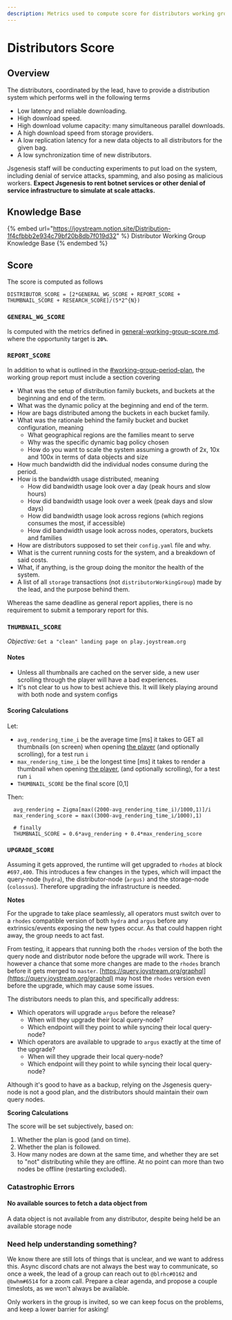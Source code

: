 ```yaml
---
description: Metrics used to compute score for distributors working group.
---
```


# Distributors Score

## Overview

The distributors, coordinated by the lead, have to provide a distribution system which performs well in the following terms

* Low latency and reliable downloading.
* High download speed.
* High download volume capacity: many simultaneous parallel downloads.
* A high download speed from storage providers.
* A low replication latency for a new data objects to all distributors for the given bag.
* A low synchronization time of new distributors.

Jsgenesis staff will be conducting experiments to put load on the system, including denial of service attacks, spamming, and also posing as malicious workers. **Expect Jsgenesis to rent botnet services or other denial of service infrastructure to simulate at scale attacks.**

## Knowledge Base

{% embed url="https://joystream.notion.site/Distribution-1f4cfbbb2e934c79bf20b8db7f019d32" %}
Distributor Working Group Knowledge Base
{% endembed %}



## Score

The score is computed as follows

```
DISTRIBUTOR_SCORE = [2*GENERAL_WG_SCORE + REPORT_SCORE + THUMBNAIL_SCORE + RESEARCH_SCORE]/(5*2^{N})

```

### `GENERAL_WG_SCORE`

Is computed with the metrics defined in [general-working-group-score.md](general-working-group-score.md "mention"). where the opportunity target is **`20%`**.

### `REPORT_SCORE`

In addition to what is outlined in the [#working-group-period-plan](general-working-group-score.md#working-group-period-plan "mention"), the working group report must include a section covering

* What was the setup of distribution family buckets, and buckets at the beginning and end of the term.
* What was the dynamic policy at the beginning and end of the term.
* How are bags distributed among the buckets in each bucket family.
* What was the rationale behind the family bucket and bucket configuration, meaning
  * What geographical regions are the families meant to serve
  * Why was the specific dynamic bag policy chosen
  * How do you want to scale the system assuming a growth of 2x, 10x and 100x in terms of data objects and size
* How much bandwidth did the individual nodes consume during the period.
* How is the bandwidth usage distributed, meaning
  * How did bandwidth usage look over a day (peak hours and slow hours)
  * How did bandwidth usage look over a week (peak days and slow days)
  * How did bandwidth usage look across regions (which regions consumes the most, if accessible)
  * How did bandwidth usage look across nodes, operators, buckets and families
* How are distributors supposed to set their `config.yaml` file and why.
* What is the current running costs for the system, and a breakdown of said costs.
* What, if anything, is the group doing the monitor the health of the system.
* A list of all `storage` transactions (not `distributorWorkingGroup`) made by the lead, and the purpose behind them.

Whereas the same deadline as general report applies, there is no requirement to submit a temporary report for this.

### `THUMBNAIL_SCORE`

_Objective:_ `Get a "clean" landing page on play.joystream.org`

#### Notes

* Unless all thumbnails are cached on the server side, a new user scrolling through the player will have a bad experiences.
* It's not clear to us how to best achieve this. It will likely playing around with both node and system configs

#### Scoring Calculations

Let:

* `avg_rendering_time_i` be the average time \[ms] it takes to GET all thumbnails (on screen) when opening [the player](play.joystream.org) (and optionally scrolling), for a test run `i`
* `max_rendering_time_i` be the longest time \[ms] it takes to render a thumbnail when opening [the player](play.joystream.org), (and optionally scrolling), for a test run `i`
* `THUMBNAIL_SCORE` be the final score \[0,1]

Then:

```
  avg_rendering = Zigma[max((2000-avg_rendering_time_i)/1000,1)]/i
  max_rendering_score = max((3000-avg_rendering_time_i/1000),1)

  # finally
  THUMBNAIL_SCORE = 0.6*avg_rendering + 0.4*max_rendering_score
```

### `UPGRADE_SCORE`

Assuming it gets approved, the runtime will get upgraded to `rhodes` at block `#697,400`. This introduces a few changes in the types, which will impact the query-node (`hydra`), the distributor-node (`argus)` and the storage-node (`colossus`). Therefore upgrading the infrastructure is needed.

**Notes**

For the upgrade to take place seamlessly, all operators must switch over to a `rhodes` compatible version of both `hydra` and `argus` before any extrinsics/events exposing the new types occur. As that could happen right away, the group needs to act fast.

From testing, it appears that running both the `rhodes` version of the both the query node and distributor node before the upgrade will work. There is however a chance that some more changes are made to the `rhodes` branch before it gets merged to `master`. [https://query.joystream.org/graphql](https://query.joystream.org/graphql) may host the `rhodes` version even before the upgrade, which may cause some issues.

The distributors needs to plan this, and specifically address:

* Which operators will upgrade `argus` before the release?&#x20;
  * When will they upgrade their local query-node?
  * Which endpoint will they point to while syncing their local query-node?
* Which operators are available to upgrade to `argus` exactly at the time of the upgrade?
  * When will they upgrade their local query-node?
  * Which endpoint will they point to while syncing their local query-node?

Although it's good to have as a backup, relying on the Jsgenesis query-node is not a good plan, and the distributors should maintain their own query nodes.

**Scoring Calculations**

The score will be set subjectively, based on:

1. Whether the plan is good (and on time).
2. Whether the plan is followed.
3. How many nodes are down at the same time, and whether they are set to "not" distributing while they are offline. At no point can more than two nodes be offline (restarting excluded).

### Catastrophic Errors

#### **No available sources to fetch a data object from**

A data object is not available from any distributor, despite being held be an available storage node



### Need help understanding something?

We know there are still lots of things that is unclear, and we want to address this. Async discord chats are not always the best way to communicate, so once a week, the lead of a group can reach out to `@blrhc#0162` and `@bwhm#6514` for a zoom call. Prepare a clear agenda, and propose a couple timeslots, as we won't always be available.

Only workers in the group is invited, so we can keep focus on the problems, and keep a lower barrier for asking!
